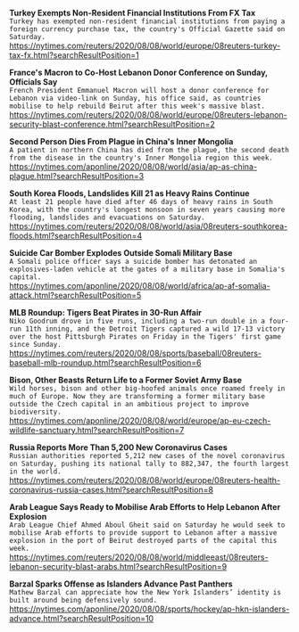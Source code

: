 **Turkey Exempts Non-Resident Financial Institutions From FX Tax**\
`Turkey has exempted non-resident financial institutions from paying a foreign currency purchase tax, the country's Official Gazette said on Saturday.`\
https://nytimes.com/reuters/2020/08/08/world/europe/08reuters-turkey-tax-fx.html?searchResultPosition=1

**France's Macron to Co-Host Lebanon Donor Conference on Sunday, Officials Say**\
`French President Emmanuel Macron will host a donor conference for Lebanon via video-link on Sunday, his office said, as countries mobilise to help rebuild Beirut after this week's massive blast.`\
https://nytimes.com/reuters/2020/08/08/world/europe/08reuters-lebanon-security-blast-conference.html?searchResultPosition=2

**Second Person Dies From Plague in China's Inner Mongolia**\
`A patient in northern China has died from the plague, the second death from the disease in the country's Inner Mongolia region this week.`\
https://nytimes.com/aponline/2020/08/08/world/asia/ap-as-china-plague.html?searchResultPosition=3

**South Korea Floods, Landslides Kill 21 as Heavy Rains Continue**\
`At least 21 people have died after 46 days of heavy rains in South Korea, with the country's longest monsoon in seven years causing more flooding, landslides and evacuations on Saturday. `\
https://nytimes.com/reuters/2020/08/08/world/asia/08reuters-southkorea-floods.html?searchResultPosition=4

**Suicide Car Bomber Explodes Outside Somali Military Base**\
`A Somali police officer says a suicide bomber has detonated an explosives-laden vehicle at the gates of a military base in Somalia's capital. `\
https://nytimes.com/aponline/2020/08/08/world/africa/ap-af-somalia-attack.html?searchResultPosition=5

**MLB Roundup: Tigers Beat Pirates in 30-Run Affair**\
`Niko Goodrum drove in five runs, including a two-run double in a four-run 11th inning, and the Detroit Tigers captured a wild 17-13 victory over the host Pittsburgh Pirates on Friday in the Tigers' first game since Sunday.`\
https://nytimes.com/reuters/2020/08/08/sports/baseball/08reuters-baseball-mlb-roundup.html?searchResultPosition=6

**Bison, Other Beasts Return Life to a Former Soviet Army Base**\
`Wild horses, bison and other big-hoofed animals once roamed freely in much of Europe. Now they are transforming a former military base outside the Czech capital in an ambitious project to improve biodiversity.`\
https://nytimes.com/aponline/2020/08/08/world/europe/ap-eu-czech-wildlife-sanctuary.html?searchResultPosition=7

**Russia Reports More Than 5,200 New Coronavirus Cases**\
`Russian authorities reported 5,212 new cases of the novel coronavirus on Saturday, pushing its national tally to 882,347, the fourth largest in the world.`\
https://nytimes.com/reuters/2020/08/08/world/europe/08reuters-health-coronavirus-russia-cases.html?searchResultPosition=8

**Arab League Says Ready to Mobilise Arab Efforts to Help Lebanon After Explosion**\
`Arab League Chief Ahmed Aboul Gheit said on Saturday he would seek to mobilise Arab efforts to provide support to Lebanon after a massive explosion in the port of Beirut destroyed parts of the capital this week.`\
https://nytimes.com/reuters/2020/08/08/world/middleeast/08reuters-lebanon-security-blast-arabs.html?searchResultPosition=9

**Barzal Sparks Offense as Islanders Advance Past Panthers**\
`Mathew Barzal can appreciate how the New York Islanders’ identity is built around being defensively sound.`\
https://nytimes.com/aponline/2020/08/08/sports/hockey/ap-hkn-islanders-advance.html?searchResultPosition=10

